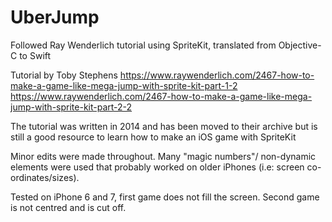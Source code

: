 # UberJump
Followed Ray Wenderlich tutorial using SpriteKit, translated from Objective-C to Swift 

Tutorial by Toby Stephens
https://www.raywenderlich.com/2467-how-to-make-a-game-like-mega-jump-with-sprite-kit-part-1-2
https://www.raywenderlich.com/2467-how-to-make-a-game-like-mega-jump-with-sprite-kit-part-2-2

The tutorial was written in 2014 and has been moved to their archive but is still a good resource to learn how to make an iOS game with SpriteKit

Minor edits were made throughout. Many "magic numbers"/ non-dynamic elements were used that probably worked on older iPhones (i.e: screen co-ordinates/sizes). 

Tested on iPhone 6 and 7, first game does not fill the screen. Second game is not centred and is cut off.  
